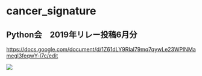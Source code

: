 # cancer_signature

## Python会　2019年リレー投稿6月分

https://docs.google.com/document/d/1Z61dLY9RIaI79mq7qywLe23WPlNMamegl3feqwY-l7c/edit


<img src="cancer_signature/signature_pdf/topicmodel_ms_10.pdf">

